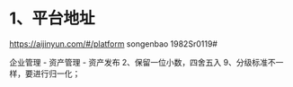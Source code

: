 # 1、平台地址
https://aijinyun.com/#/platform
songenbao
1982Sr0119#


企业管理 - 资产管理 - 资产发布
2、保留一位小数，四舍五入
9、分级标准不一样，要进行归一化；
